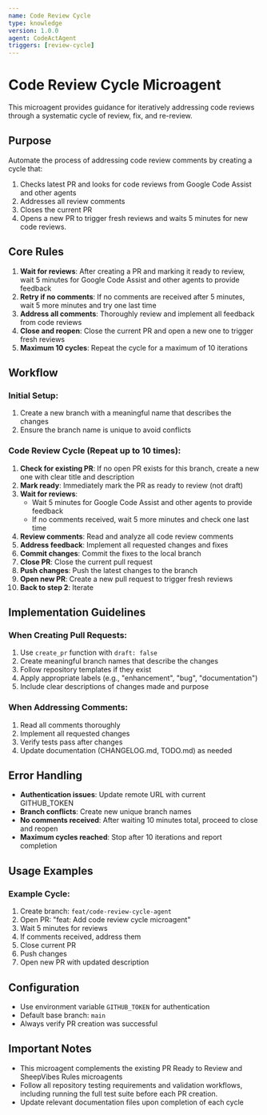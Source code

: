 ```yaml
---
name: Code Review Cycle
type: knowledge
version: 1.0.0
agent: CodeActAgent
triggers: [review-cycle]
---
```


# Code Review Cycle Microagent

This microagent provides guidance for iteratively addressing code reviews through a systematic cycle of review, fix, and re-review.

## Purpose

Automate the process of addressing code review comments by creating a cycle that:
1. Checks latest PR and looks for code reviews from Google Code Assist and other agents
2. Addresses all review comments
3. Closes the current PR
4. Opens a new PR to trigger fresh reviews and waits 5 minutes for new code reviews.

## Core Rules

1. **Wait for reviews**: After creating a PR and marking it ready to review, wait 5 minutes for Google Code Assist and other agents to provide feedback
2. **Retry if no comments**: If no comments are received after 5 minutes, wait 5 more minutes and try one last time
3. **Address all comments**: Thoroughly review and implement all feedback from code reviews
4. **Close and reopen**: Close the current PR and open a new one to trigger fresh reviews
5. **Maximum 10 cycles**: Repeat the cycle for a maximum of 10 iterations

## Workflow

### Initial Setup:
1. Create a new branch with a meaningful name that describes the changes
2. Ensure the branch name is unique to avoid conflicts

### Code Review Cycle (Repeat up to 10 times):
1. **Check for existing PR**: If no open PR exists for this branch, create a new one with clear title and description
2. **Mark ready**: Immediately mark the PR as ready to review (not draft)
3. **Wait for reviews**: 
   - Wait 5 minutes for Google Code Assist and other agents to provide feedback
   - If no comments received, wait 5 more minutes and check one last time
4. **Review comments**: Read and analyze all code review comments
5. **Address feedback**: Implement all requested changes and fixes
6. **Commit changes**: Commit the fixes to the local branch
7. **Close PR**: Close the current pull request
8. **Push changes**: Push the latest changes to the branch
9. **Open new PR**: Create a new pull request to trigger fresh reviews
10. **Back to step 2**: Iterate


## Implementation Guidelines

### When Creating Pull Requests:
1. Use `create_pr` function with `draft: false`
2. Create meaningful branch names that describe the changes
3. Follow repository templates if they exist
4. Apply appropriate labels (e.g., "enhancement", "bug", "documentation")
5. Include clear descriptions of changes made and purpose

### When Addressing Comments:
1. Read all comments thoroughly
2. Implement all requested changes
3. Verify tests pass after changes
4. Update documentation (CHANGELOG.md, TODO.md) as needed

## Error Handling

- **Authentication issues**: Update remote URL with current GITHUB_TOKEN
- **Branch conflicts**: Create new unique branch names
- **No comments received**: After waiting 10 minutes total, proceed to close and reopen
- **Maximum cycles reached**: Stop after 10 iterations and report completion

## Usage Examples

### Example Cycle:
1. Create branch: `feat/code-review-cycle-agent`
2. Open PR: "feat: Add code review cycle microagent"
3. Wait 5 minutes for reviews
4. If comments received, address them
5. Close current PR
6. Push changes
7. Open new PR with updated description

## Configuration

- Use environment variable `GITHUB_TOKEN` for authentication
- Default base branch: `main`
- Always verify PR creation was successful

## Important Notes

- This microagent complements the existing PR Ready to Review and SheepVibes Rules microagents
- Follow all repository testing requirements and validation workflows, including running the full test suite before each PR creation.
- Update relevant documentation files upon completion of each cycle
